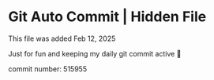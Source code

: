 # Git Auto Commit | Hidden File

This file was added Feb 12, 2025

Just for fun and keeping my daily git commit active 🤪

commit number: 515955

